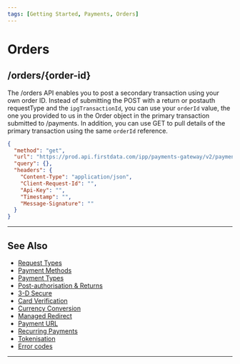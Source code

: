 ```yaml
---
tags: [Getting Started, Payments, Orders]
---
```


# Orders

## /orders/{order-id}

The /orders API enables you to post a secondary transaction using your own order ID. Instead of submitting the POST with a return or postauth requestType and the ```ipgTransactionId```, you can use your ```orderId``` value, the one you provided to us in the Order object in the primary transaction submitted to /payments. In addition, you can use GET to pull details of the primary transaction using the same ```orderId``` reference.

```json
{
  "method": "get",
  "url": "https://prod.api.firstdata.com/ipp/payments-gateway/v2/payments/IPG001001001",
  "query": {},
  "headers": {
    "Content-Type": "application/json",
    "Client-Request-Id": "",
    "Api-Key": "",
    "Timestamp": "",
    "Message-Signature": ""
  }
}
```


---

## See Also

- [Request Types](?path=docs/3-1-request-types.md)
- [Payment Methods](?path=docs/3-2-payment-methods.md)
- [Payment Types](?path=docs/3-3-payment-types.md)
- [Post-authorisation & Returns](?path=docs/3-4-post-auth.md)
- [3-D Secure](?path=docs/3-5-3d-secure.md)
- [Card Verification](?path=docs/3-6-card-verification.md)
- [Currency Conversion](?path=docs/3-7-currency-conversion.md)
- [Managed Redirect](?path=docs/3-8-managed-redirect.md)
- [Payment URL](?path=docs/3-10-payment-url.md)
- [Recurring Payments](?path=docs/3-11-recurring-payments.md)
- [Tokenisation](?path=docs/3-12-tokenisation.md)
- [Error codes](?path=docs/3-13-error-codes.md)

---
